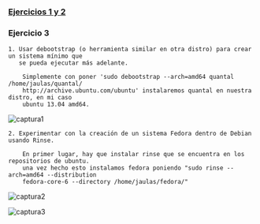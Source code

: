 ### [Ejercicios 1 y 2](https://github.com/torresj/IV-GII-13-14/blob/master/ejerciciosT2-1y2.md)

### Ejercicio 3

	1. Usar debootstrap (o herramienta similar en otra distro) para crear un sistema mínimo que 
	   se pueda ejecutar más adelante.

		Simplemente con poner 'sudo debootstrap --arch=amd64 quantal /home/jaulas/quantal/	
		http://archive.ubuntu.com/ubuntu' instalaremos quantal en nuestra distro, en mi caso 
		ubuntu 13.04 amd64.

![captura1](https://dl.dropboxusercontent.com/u/17453375/capturaejercicio3.png)


	2. Experimentar con la creación de un sistema Fedora dentro de Debian usando Rinse.

		En primer lugar, hay que instalar rinse que se encuentra en los repositorios de ubuntu. 
		una vez hecho esto instalamos fedora poniendo "sudo rinse --arch=amd64 --distribution 
		fedora-core-6 --directory /home/jaulas/fedora/"

![captura2](https://dl.dropboxusercontent.com/u/17453375/fedora.png) 

![captura3](https://dl.dropboxusercontent.com/u/17453375/fedora2.png)